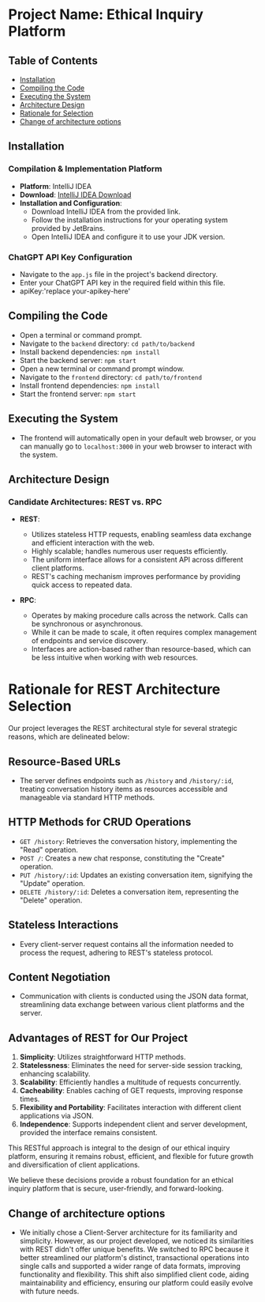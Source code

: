 # Project Name: Ethical Inquiry Platform

## Table of Contents
- [Installation](#installation)
- [Compiling the Code](#compiling-the-code)
- [Executing the System](#executing-the-system)
- [Architecture Design](#architecture-design)
- [Rationale for Selection](#rationale-for-selection)
- [Change of architecture options](#Change-of-architecture-options)

## Installation
### Compilation & Implementation Platform
- **Platform**: IntelliJ IDEA
- **Download**: [IntelliJ IDEA Download](https://www.jetbrains.com/idea/download/)
- **Installation and Configuration**:
  - Download IntelliJ IDEA from the provided link.
  - Follow the installation instructions for your operating system provided by JetBrains.
  - Open IntelliJ IDEA and configure it to use your JDK version.

### ChatGPT API Key Configuration
- Navigate to the `app.js` file in the project's backend directory.
- Enter your ChatGPT API key in the required field within this file.
- apiKey:'replace your-apikey-here'

## Compiling the Code
- Open a terminal or command prompt.
- Navigate to the `backend` directory: `cd path/to/backend`
- Install backend dependencies: `npm install`
- Start the backend server: `npm start`
- Open a new terminal or command prompt window.
- Navigate to the `frontend` directory: `cd path/to/frontend`
- Install frontend dependencies: `npm install`
- Start the frontend server: `npm start`


## Executing the System
- The frontend will automatically open in your default web browser, or you can manually go to `localhost:3000` in your web browser to interact with the system.

## Architecture Design
### Candidate Architectures: REST vs. RPC
- **REST**:
  - Utilizes stateless HTTP requests, enabling seamless data exchange and efficient interaction with the web.
  - Highly scalable; handles numerous user requests efficiently.
  - The uniform interface allows for a consistent API across different client platforms.
  - REST's caching mechanism improves performance by providing quick access to repeated data.

- **RPC**:
  - Operates by making procedure calls across the network. Calls can be synchronous or asynchronous.
  - While it can be made to scale, it often requires complex management of endpoints and service discovery.
  - Interfaces are action-based rather than resource-based, which can be less intuitive when working with web resources.

# Rationale for REST Architecture Selection

Our project leverages the REST architectural style for several strategic reasons, which are delineated below:

## Resource-Based URLs
- The server defines endpoints such as `/history` and `/history/:id`, treating conversation history items as resources accessible and manageable via standard HTTP methods.

## HTTP Methods for CRUD Operations
- `GET /history`: Retrieves the conversation history, implementing the "Read" operation.
- `POST /`: Creates a new chat response, constituting the "Create" operation.
- `PUT /history/:id`: Updates an existing conversation item, signifying the "Update" operation.
- `DELETE /history/:id`: Deletes a conversation item, representing the "Delete" operation.

## Stateless Interactions
- Every client-server request contains all the information needed to process the request, adhering to REST's stateless protocol.

## Content Negotiation
- Communication with clients is conducted using the JSON data format, streamlining data exchange between various client platforms and the server.

## Advantages of REST for Our Project
1. **Simplicity**: Utilizes straightforward HTTP methods.
2. **Statelessness**: Eliminates the need for server-side session tracking, enhancing scalability.
3. **Scalability**: Efficiently handles a multitude of requests concurrently.
4. **Cacheability**: Enables caching of GET requests, improving response times.
5. **Flexibility and Portability**: Facilitates interaction with different client applications via JSON.
6. **Independence**: Supports independent client and server development, provided the interface remains consistent.

This RESTful approach is integral to the design of our ethical inquiry platform, ensuring it remains robust, efficient, and flexible for future growth and diversification of client applications.

We believe these decisions provide a robust foundation for an ethical inquiry platform that is secure, user-friendly, and forward-looking.

## Change of architecture options
- We initially chose a Client-Server architecture for its familiarity and simplicity. However, as our project developed, we noticed its similarities with REST didn't offer unique benefits. We switched to RPC because it better streamlined our platform's distinct, transactional operations into single calls and supported a wider range of data formats, improving functionality and flexibility. This shift also simplified client code, aiding maintainability and efficiency, ensuring our platform could easily evolve with future needs.


